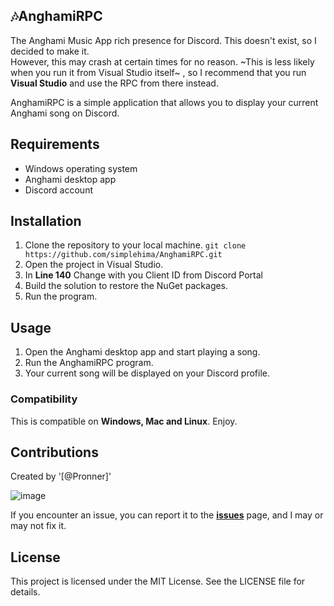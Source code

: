 ## 🎶AnghamiRPC

The Anghami Music App rich presence for Discord. This doesn't exist, so I decided to make it.\
However, this may crash at certain times for no reason. ~This is less likely when you run it from Visual Studio itself~ , so I recommend that you run **Visual Studio** and use the RPC from there instead.

AnghamiRPC is a simple application that allows you to display your current Anghami song on Discord.

## Requirements

- Windows operating system
- Anghami desktop app
- Discord account

## Installation

1. Clone the repository to your local machine.
`git clone https://github.com/simplehima/AnghamiRPC.git`
2. Open the project in Visual Studio.
3. In **Line 140** Change with you Client ID from Discord Portal 
4. Build the solution to restore the NuGet packages.
5. Run the program.

## Usage

1. Open the Anghami desktop app and start playing a song.
2. Run the AnghamiRPC program.
3. Your current song will be displayed on your Discord profile.

### Compatibility
This is compatible on **Windows, Mac and Linux**. Enjoy.

## Contributions
Created by '[@Pronner]'


![image](https://user-images.githubusercontent.com/84229419/210231792-aaafecc6-7429-40c7-805f-fd0928601d4e.png)

If you encounter an issue, you can report it to the [**__issues__**](https://github.com/Pronner/AnghamiRPC/issues) page, and I may or may not fix it.


## License

This project is licensed under the MIT License. See the LICENSE file for details.

